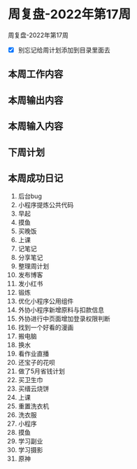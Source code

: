 # 周复盘-2022年第17周

周复盘-2022年第17周

- [x] 别忘记给周计划添加到目录里面去

## 本周工作内容

## 本周输出内容

## 本周输入内容

## 下周计划

## 本周成功日记
1. 后台bug
2. 小程序提炼公共代码
3. 早起
4. 摸鱼
5. 买晚饭
6. 上课
7. 记笔记
8. 分享笔记
9. 整理周计划
10. 发布博客
11. 发小红书
12. 锻炼
13. 优化小程序公用组件
14. 外协小程序新增原料与扣款信息
15. 外协进行中页面增加登录权限判断
16. 找到一个好看的漫画
17. 搬电脑
18. 换水
19. 看作业直播
20. 还宝子的花呗
21. 做了5月省钱计划
22. 买卫生巾
23. 买缙云烧饼
24. 上课
25. 重置洗衣机
26. 洗衣服
27. 小程序
28. 摸鱼
29. 学习副业
30. 学习摄影
31. 原神